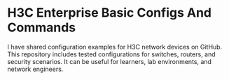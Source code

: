 # H3C Enterprise Basic Configs And Commands 
I have shared configuration examples for H3C network devices on GitHub.
 This repository includes tested configurations for switches, routers, and security scenarios.
 It can be useful for learners, lab environments, and network engineers.
